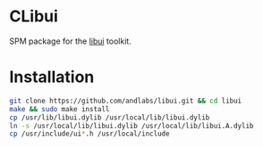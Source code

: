 # CLibui
SPM package for the [libui](https://github.com/andlabs/libui) toolkit.

# Installation
```sh
git clone https://github.com/andlabs/libui.git && cd libui
make && sudo make install
cp /usr/lib/libui.dylib /usr/local/lib/libui.dylib
ln -s /usr/local/lib/libui.dylib /usr/local/lib/libui.A.dylib
cp /usr/include/ui*.h /usr/local/include
